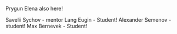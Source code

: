 Prygun Elena also here!

Savelii Sychov - mentor
Lang Eugin - Student!
Alexander Semenov - student!
Max Bernevek - Student!

